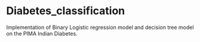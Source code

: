 # Diabetes_classification
Implementation of Binary Logistic regression model and decision tree model on the PIMA Indian Diabetes. 
